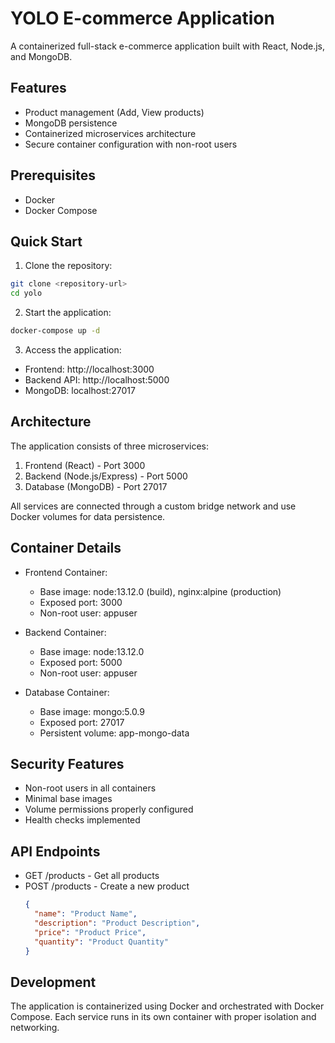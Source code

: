 # YOLO E-commerce Application

A containerized full-stack e-commerce application built with React, Node.js, and MongoDB.

## Features

- Product management (Add, View products)
- MongoDB persistence
- Containerized microservices architecture
- Secure container configuration with non-root users

## Prerequisites

- Docker
- Docker Compose

## Quick Start

1. Clone the repository:
```bash
git clone <repository-url>
cd yolo
```

2. Start the application:
```bash
docker-compose up -d
```

3. Access the application:
- Frontend: http://localhost:3000
- Backend API: http://localhost:5000
- MongoDB: localhost:27017

## Architecture

The application consists of three microservices:
1. Frontend (React) - Port 3000
2. Backend (Node.js/Express) - Port 5000
3. Database (MongoDB) - Port 27017

All services are connected through a custom bridge network and use Docker volumes for data persistence.

## Container Details

- Frontend Container:
  - Base image: node:13.12.0 (build), nginx:alpine (production)
  - Exposed port: 3000
  - Non-root user: appuser

- Backend Container:
  - Base image: node:13.12.0
  - Exposed port: 5000
  - Non-root user: appuser

- Database Container:
  - Base image: mongo:5.0.9
  - Exposed port: 27017
  - Persistent volume: app-mongo-data

## Security Features

- Non-root users in all containers
- Minimal base images
- Volume permissions properly configured
- Health checks implemented

## API Endpoints

- GET /products - Get all products
- POST /products - Create a new product
  ```json
  {
    "name": "Product Name",
    "description": "Product Description",
    "price": "Product Price",
    "quantity": "Product Quantity"
  }
  ```

## Development

The application is containerized using Docker and orchestrated with Docker Compose. Each service runs in its own container with proper isolation and networking.
